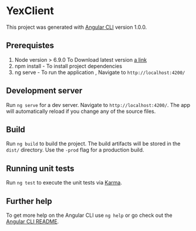 # YexClient

This project was generated with [Angular CLI](https://github.com/angular/angular-cli) version 1.0.0.

## Prerequistes

1) Node version > 6.9.0
   To Download latest version [a link](https://nodejs.org/en/)
2) npm install - To install project dependencies
3) ng serve - To run the application , Navigate to `http://localhost:4200/`

## Development server

Run `ng serve` for a dev server. Navigate to `http://localhost:4200/`. The app will automatically reload if you change any of the source files.


## Build

Run `ng build` to build the project. The build artifacts will be stored in the `dist/` directory. Use the `-prod` flag for a production build.

## Running unit tests

Run `ng test` to execute the unit tests via [Karma](https://karma-runner.github.io).

## Further help

To get more help on the Angular CLI use `ng help` or go check out the [Angular CLI README](https://github.com/angular/angular-cli/blob/master/README.md).
